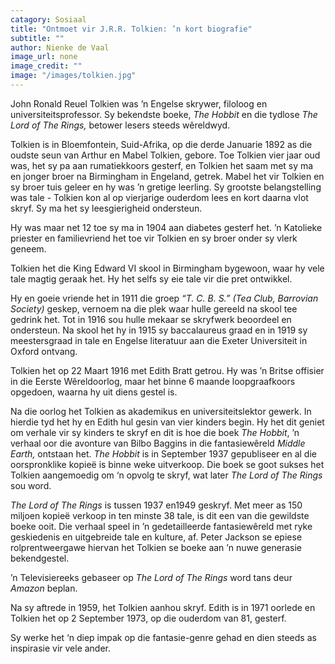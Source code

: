 ```yaml
---
catagory: Sosiaal
title: "Ontmoet vir J.R.R. Tolkien: ’n kort biografie"
subtitle: ""
author: Nienke de Vaal
image_url: none
image_credit: ""
image: "/images/tolkien.jpg"
---
```


John Ronald Reuel Tolkien was ’n Engelse skrywer, filoloog en universiteitsprofessor. Sy bekendste boeke, _The Hobbit_ en die tydlose _The Lord of The Rings,_ betower lesers steeds wêreldwyd.

Tolkien is in Bloemfontein, Suid-Afrika, op die derde Januarie 1892 as die oudste seun van Arthur en Mabel Tolkien, gebore. Toe Tolkien vier jaar oud was, het sy pa aan rumatiekkoors gesterf, en Tolkien het saam met sy ma en jonger broer na Birmingham in Engeland, getrek. Mabel het vir Tolkien en sy broer tuis geleer en hy was ’n gretige leerling. Sy grootste belangstelling was tale - Tolkien kon al op vierjarige ouderdom lees en kort daarna vlot skryf. Sy ma het sy leesgierigheid ondersteun.

Hy was maar net 12 toe sy ma in 1904 aan diabetes gesterf het. ’n Katolieke priester en familievriend het toe vir Tolkien en sy broer onder sy vlerk geneem.

Tolkien het die King Edward VI skool in Birmingham bygewoon, waar hy vele tale magtig geraak het. Hy het selfs sy eie tale vir die pret ontwikkel.

Hy en goeie vriende het in 1911 die groep _“T. C. B. S.” (Tea Club, Barrovian Society)_ geskep, vernoem na die plek waar hulle gereeld na skool tee gedrink het. Tot in 1916 sou hulle mekaar se skryfwerk beoordeel en ondersteun. Na skool het hy in 1915 sy baccalaureus graad en in 1919 sy meestersgraad in tale en Engelse literatuur aan die Exeter Universiteit in Oxford ontvang.

Tolkien het op 22 Maart 1916 met Edith Bratt getrou. Hy was ’n Britse offisier in die Eerste Wêreldoorlog, maar het binne 6 maande loopgraafkoors opgedoen, waarna hy uit diens gestel is.

Na die oorlog het Tolkien as akademikus en universiteitslektor gewerk. In hierdie tyd het hy en Edith hul gesin van vier kinders begin. Hy het dit geniet om verhale vir sy kinders te skryf en dit is hoe die boek _The Hobbit_, ’n verhaal oor die avonture van Bilbo Baggins in die fantasiewêreld _Middle Earth,_ ontstaan het. _The Hobbit_ is in September 1937 gepubliseer en al die oorspronklike kopieë is binne weke uitverkoop. Die boek se goot sukses het Tolkien aangemoedig om ‘n opvolg te skryf, wat later _The Lord of The Rings_ sou word.

_The Lord of The Rings_ is tussen 1937 en1949 geskryf. Met meer as 150 miljoen kopieë verkoop in ten minste 38 tale, is dit een van die gewildste boeke ooit. Die verhaal speel in ’n gedetailleerde fantasiewêreld met ryke geskiedenis en uitgebreide tale en kulture, af. Peter Jackson se epiese rolprentweergawe hiervan het Tolkien se boeke aan ’n nuwe generasie bekendgestel.

’n Televisiereeks gebaseer op _The Lord of The Rings_ word tans deur _Amazon_ beplan.

Na sy aftrede in 1959, het Tolkien aanhou skryf. Edith is in 1971 oorlede en Tolkien het op 2 September 1973, op die ouderdom van 81, gesterf.

Sy werke het ‘n diep impak op die fantasie-genre gehad en dien steeds as inspirasie vir vele ander.

